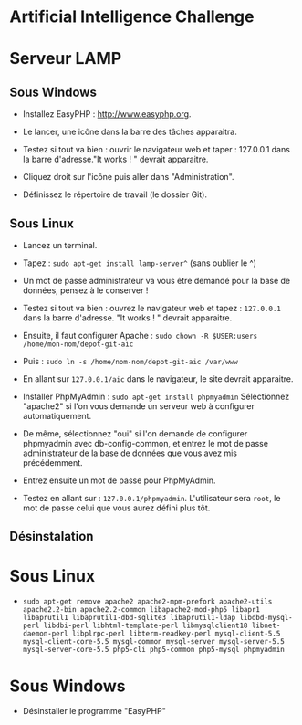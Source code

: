 Artificial Intelligence Challenge
===

Serveur LAMP
==

## Sous Windows

 * Installez EasyPHP : http://www.easyphp.org.
 * Le lancer, une icône dans la barre des tâches apparaitra.
 * Testez si tout va bien : ouvrir le navigateur web et taper : 127.0.0.1 dans
 la barre d'adresse."It works ! " devrait apparaitre. 

 * Cliquez droit sur l'icône puis aller dans "Administration".
 * Définissez le répertoire de travail (le dossier Git).

## Sous Linux

 * Lancez un terminal.
 * Tapez : `sudo apt-get install lamp-server^` (sans oublier le ^)
 * Un mot de passe administrateur va vous être demandé pour la base de données,
 pensez à le conserver !
 * Testez si tout va bien : ouvrez le navigateur web et tapez : `127.0.0.1` dans
 la barre d'adresse. "It works ! " devrait apparaitre. 
 * Ensuite, il faut configurer Apache : `sudo chown -R $USER:users /home/mon-nom/depot-git-aic`
 * Puis : `sudo ln -s /home/nom-nom/depot-git-aic /var/www`
 * En allant sur `127.0.0.1/aic` dans le navigateur, le site devrait apparaitre.

 * Installer PhpMyAdmin : `sudo apt-get install phpmyadmin`
 Sélectionnez "apache2" si l'on vous demande un serveur web à configurer
 automatiquement.
 * De même, sélectionnez "oui" si l'on demande de configurer phpmyadmin avec
 db-config-common, et entrez le mot de passe administrateur de la base de
 données que vous avez mis précédemment.
 * Entrez ensuite un mot de passe pour PhpMyAdmin.
 * Testez en allant sur : `127.0.0.1/phpmyadmin`. L'utilisateur sera `root`, le
 mot de passe celui que vous aurez défini plus tôt.

## Désinstalation

# Sous Linux

 * `sudo apt-get remove apache2 apache2-mpm-prefork apache2-utils apache2.2-bin
 apache2.2-common libapache2-mod-php5 libapr1 libaprutil1
 libaprutil1-dbd-sqlite3 libaprutil1-ldap libdbd-mysql-perl libdbi-perl
 libhtml-template-perl libmysqlclient18 libnet-daemon-perl libplrpc-perl
 libterm-readkey-perl mysql-client-5.5 mysql-client-core-5.5 mysql-common
 mysql-server mysql-server-5.5 mysql-server-core-5.5 php5-cli php5-common
 php5-mysql phpmyadmin`

# Sous Windows

 * Désinstaller le programme "EasyPHP"
